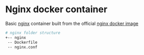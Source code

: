 # Nginx docker container 

Basic [nginx]() container built from the official [nginx docker image](https://hub.docker.com/_/nginx)

```bash
# nginx folder structure
+-- nginx
 -- Dockerfile
 -- nginx.conf
```